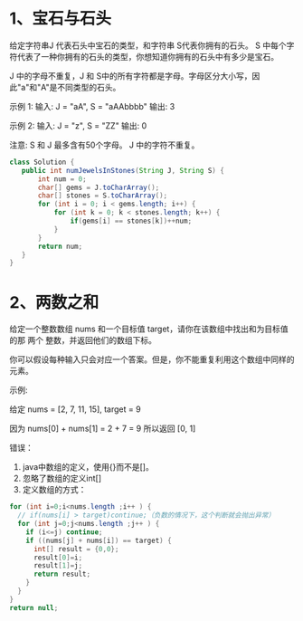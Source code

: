 # 1、宝石与石头

给定字符串J 代表石头中宝石的类型，和字符串 S代表你拥有的石头。 S 中每个字符代表了一种你拥有的石头的类型，你想知道你拥有的石头中有多少是宝石。

J 中的字母不重复，J 和 S中的所有字符都是字母。字母区分大小写，因此"a"和"A"是不同类型的石头。

示例 1:
输入: J = "aA", S = "aAAbbbb"
输出: 3

示例 2:
输入: J = "z", S = "ZZ"
输出: 0

注意:
S 和 J 最多含有50个字母。
 J 中的字符不重复。

 ```java
 class Solution {
    public int numJewelsInStones(String J, String S) {
        int num = 0;
        char[] gems = J.toCharArray();
        char[] stones = S.toCharArray();
        for (int i = 0; i < gems.length; i++) {
            for (int k = 0; k < stones.length; k++) {
                if(gems[i] == stones[k])++num;
            }
        }
        return num;
    }
}
```

# 2、两数之和

给定一个整数数组 nums 和一个目标值 target，请你在该数组中找出和为目标值的那 两个 整数，并返回他们的数组下标。

你可以假设每种输入只会对应一个答案。但是，你不能重复利用这个数组中同样的元素。

示例:

给定 nums = [2, 7, 11, 15], target = 9

因为 nums[0] + nums[1] = 2 + 7 = 9
所以返回 [0, 1]

错误：
 1. java中数组的定义，使用{}而不是[]。
 2. 忽略了数组的定义int[]
 3. 定义数组的方式：
```java
for (int i=0;i<nums.length ;i++ ) {
  // if(nums[i] > target)continue;（负数的情况下，这个判断就会抛出异常）
  for (int j=0;j<nums.length ;j++ ) {
    if (i<=j) continue;
    if ((nums[j] + nums[i]) == target) {
      int[] result = {0,0};
      result[0]=i;
      result[1]=j;
      return result;
    }
  }
}
return null;
```
